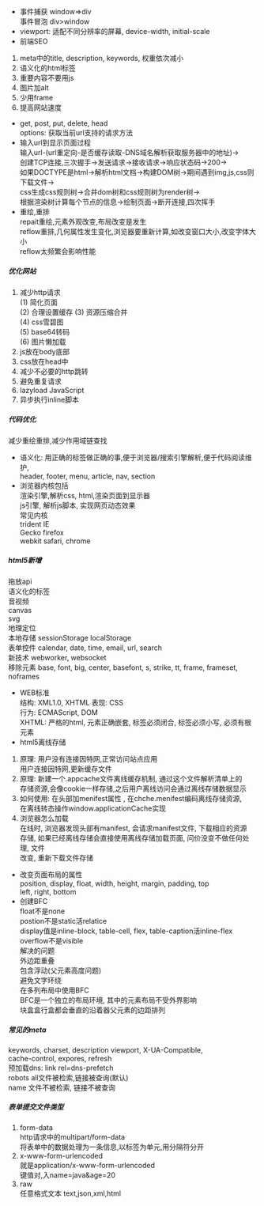 * 事件捕获  window=>div  
 事件冒泡  div>window
* viewport: 适配不同分辨率的屏幕, device-width, initial-scale
* 前端SEO  
1. meta中的title, description, keywords, 权重依次减小
2. 语义化的html标签
3. 重要内容不要用js
4. 图片加alt
5. 少用frame
6. 提高网站速度
* get, post, put, delete, head  
options: 获取当前url支持的请求方法
* 输入url到显示页面过程  
输入url-(url重定向-是否缓存读取-DNS域名解析获取服务器中的地址)->  
  创建TCP连接,三次握手->发送请求->接收请求->响应状态码->200->  
  如果DOCTYPE是html->解析html文档->构建DOM树->期间遇到img,js,css则下载文件->  
  css生成css规则树->合并dom树和css规则树为render树->  
  根据渲染树计算每个节点的信息->绘制页面->断开连接,四次挥手  
* 重绘,重排  
 repait重绘,元素外观改变,布局改变是发生  
 reflow重排,几何属性发生变化,浏览器要重新计算,如改变窗口大小,改变字体大小  
 reflow太频繁会影响性能
##### 优化网站  
1. 减少http请求  
(1) 简化页面  
(2) 合理设置缓存 
(3) 资源压缩合并  
(4) css雪碧图  
(5) base64转码  
(6) 图片懒加载  
2. js放在body底部  
3. css放在head中  
4. 减少不必要的http跳转
5. 避免重复请求  
6. lazyload JavaScript  
7. 异步执行inline脚本 
##### 代码优化  
减少重绘重排,减少作用域链查找

* 语义化: 用正确的标签做正确的事,便于浏览器/搜索引擎解析,便于代码阅读维护,  
header, footer, menu, article, nav, section  
* 浏览器内核包括  
渲染引擎,解析css, html,渲染页面到显示器  
js引擎, 解析js脚本, 实现网页动态效果  
常见内核  
trident  IE  
Gecko firefox  
webkit safari, chrome  
##### html5新增
拖放api  
语义化的标签  
音视频  
canvas  
svg  
地理定位  
本地存储 sessionStorage localStorage  
表单控件  calendar, date, time, email, url, search  
新技术  webworker, websocket  
移除元素  base, font, big, center, basefont, s, strike, tt, frame, frameset, noframes  
* WEB标准  
结构: XML1.0, XHTML 
表现: CSS  
行为: ECMAScript, DOM  
XHTML: 严格的html, 元素正确嵌套, 标签必须闭合, 标签必须小写, 必须有根元素  
 * html5离线存储  
 1. 原理: 用户没有连接因特网,正常访问站点应用  
 用户连接因特网,更新缓存文件  
 2. 原理: 新建一个.appcache文件离线缓存机制, 通过这个文件解析清单上的  
  存储资源,会像cookie一样存储,之后用户离线访问会通过离线存储数据显示  
 3. 如何使用: 在头部加menifest属性 , 在chche.menifest编码离线存储资源,  
 在离线转态操作window.applicationCache实现  
 4. 浏览器怎么加载   
 在线时, 浏览器发现头部有manifest, 会请求manifest文件, 下载相应的资源  
存储, 如果已经离线存储会直接使用离线存储加载页面, 问价没变不做任何处理, 文件  
改变, 重新下载文件存储  
* 改变页面布局的属性  
position, display, float, width, height, margin, padding,  top  
left,  right, bottom  
* 创建BFC   
float不是none  
postion不是static活relatice  
display值是inline-block, table-cell, flex, table-caption活inline-flex  
overflow不是visible  
解决的问题  
外边距重叠  
包含浮动(父元素高度问题)  
避免文字环绕  
在多列布局中使用BFC  
BFC是一个独立的布局环境, 其中的元素布局不受外界影响  
块盒盒行盒都会垂直的沿着器父元素的边距排列  
##### 常见的meta  
keywords, charset, description viewport, X-UA-Compatible,  
cache-control, expores, refresh  
预加载dns: link rel=dns-prefetch  
robots all文件被检索,链接被查询(默认)  
name 文件不被检索, 链接不被查询  
##### 表单提交文件类型  
1. form-data  
http请求中的multipart/form-data  
将表单中的数据处理为一条信息,以标签为单元,用分隔符分开  
2. x-www-form-urlencoded  
就是application/x-www-form-urlencoded   
键值对,入name=java&age=20  
3. raw  
任意格式文本 text,json,xml,html  

